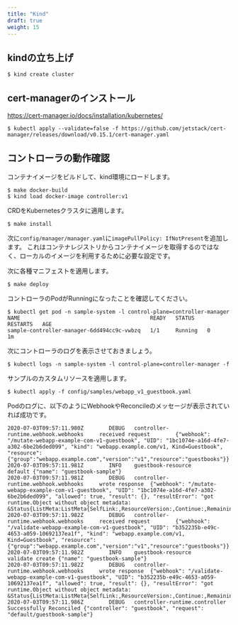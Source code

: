 ```yaml
---
title: "Kind"
draft: true
weight: 15
---
```


## kindの立ち上げ

```console
$ kind create cluster
```

## cert-managerのインストール

https://cert-manager.io/docs/installation/kubernetes/

```console
$ kubectl apply --validate=false -f https://github.com/jetstack/cert-manager/releases/download/v0.15.1/cert-manager.yaml
```

## コントローラの動作確認

コンテナイメージをビルドして、kind環境にロードします。

```console
$ make docker-build
$ kind load docker-image controller:v1
```

CRDをKubernetesクラスタに適用します。

```console
$ make install
```

次に`config/manager/manager.yaml`に`imagePullPolicy: IfNotPresent`を追加します。
これはコンテナレジストリからコンテナイメージを取得するのではなく、ローカルのイメージを利用するために必要な設定です。

次に各種マニフェストを適用します。

```console
$ make deploy
```

コントローラのPodがRunningになったことを確認してください。

```console
$ kubectl get pod -n sample-system -l control-plane=controller-manager
NAME                                         READY   STATUS    RESTARTS   AGE
sample-controller-manager-6dd494cc9c-vwbzq   1/1     Running   0          1m
```

次にコントローラのログを表示させておきましょう。

```console
$ kubectl logs -n sample-system -l control-plane=controller-manager -f
```

サンプルのカスタムリソースを適用します。

```console
$ kubectl apply -f config/samples/webapp_v1_guestbook.yaml
```

Podのログに、以下のようにWebhookやReconcileのメッセージが表示されていれば成功です。

```consle
2020-07-03T09:57:11.980Z        DEBUG   controller-runtime.webhook.webhooks     received request        {"webhook": "/mutate-webapp-example-com-v1-guestbook", "UID": "1bc1074e-a16d-4fe7-a302-6be2b6ded099", "kind": "webapp.example.com/v1, Kind=Guestbook", "resource": {"group":"webapp.example.com","version":"v1","resource":"guestbooks"}}
2020-07-03T09:57:11.981Z        INFO    guestbook-resource      default {"name": "guestbook-sample"}
2020-07-03T09:57:11.981Z        DEBUG   controller-runtime.webhook.webhooks     wrote response  {"webhook": "/mutate-webapp-example-com-v1-guestbook", "UID": "1bc1074e-a16d-4fe7-a302-6be2b6ded099", "allowed": true, "result": {}, "resultError": "got runtime.Object without object metadata: &Status{ListMeta:ListMeta{SelfLink:,ResourceVersion:,Continue:,RemainingItemCount:nil,},Status:,Message:,Reason:,Details:nil,Code:200,}"}
2020-07-03T09:57:11.982Z        DEBUG   controller-runtime.webhook.webhooks     received request        {"webhook": "/validate-webapp-example-com-v1-guestbook", "UID": "b352235b-e49c-4653-a059-10692137ea1f", "kind": "webapp.example.com/v1, Kind=Guestbook", "resource": {"group":"webapp.example.com","version":"v1","resource":"guestbooks"}}
2020-07-03T09:57:11.982Z        INFO    guestbook-resource      validate create {"name": "guestbook-sample"}
2020-07-03T09:57:11.982Z        DEBUG   controller-runtime.webhook.webhooks     wrote response  {"webhook": "/validate-webapp-example-com-v1-guestbook", "UID": "b352235b-e49c-4653-a059-10692137ea1f", "allowed": true, "result": {}, "resultError": "got runtime.Object without object metadata: &Status{ListMeta:ListMeta{SelfLink:,ResourceVersion:,Continue:,RemainingItemCount:nil,},Status:,Message:,Reason:,Details:nil,Code:200,}"}
2020-07-03T09:57:11.986Z        DEBUG   controller-runtime.controller   Successfully Reconciled {"controller": "guestbook", "request": "default/guestbook-sample"}
```

